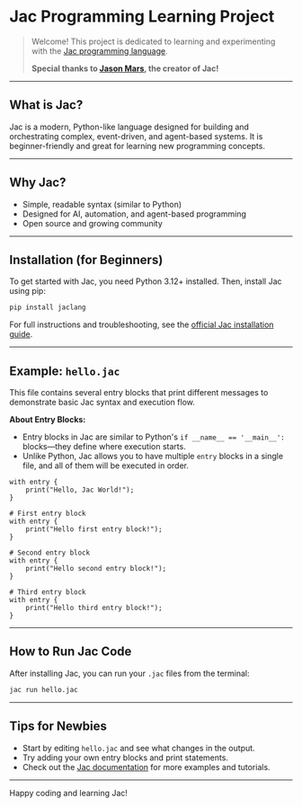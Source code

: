# Jac Programming Learning Project

> Welcome! This project is dedicated to learning and experimenting with the [Jac programming language](https://jac-lang.org/).
>
> **Special thanks to [Jason Mars](https://www.jasonmars.org/), the creator of Jac!**

---

## What is Jac?
Jac is a modern, Python-like language designed for building and orchestrating complex, event-driven, and agent-based systems. It is beginner-friendly and great for learning new programming concepts.

---

## Why Jac?
- Simple, readable syntax (similar to Python)
- Designed for AI, automation, and agent-based programming
- Open source and growing community

---

## Installation (for Beginners)

To get started with Jac, you need Python 3.12+ installed. Then, install Jac using pip:

```bash
pip install jaclang
```

For full instructions and troubleshooting, see the [official Jac installation guide](https://www.jac-lang.org/learn/installation/).

---

## Example: `hello.jac`


This file contains several entry blocks that print different messages to demonstrate basic Jac syntax and execution flow.

**About Entry Blocks:**
- Entry blocks in Jac are similar to Python's `if __name__ == '__main__':` blocks—they define where execution starts.
- Unlike Python, Jac allows you to have multiple `entry` blocks in a single file, and all of them will be executed in order.

```jac
with entry {
    print("Hello, Jac World!");
}

# First entry block
with entry {
    print("Hello first entry block!");
}

# Second entry block
with entry {
    print("Hello second entry block!");
}

# Third entry block
with entry {
    print("Hello third entry block!");
}
```

---

## How to Run Jac Code

After installing Jac, you can run your `.jac` files from the terminal:

```bash
jac run hello.jac
```

---

## Tips for Newbies
- Start by editing `hello.jac` and see what changes in the output.
- Try adding your own entry blocks and print statements.
- Check out the [Jac documentation](https://www.jac-lang.org/docs/) for more examples and tutorials.

---

Happy coding and learning Jac!
